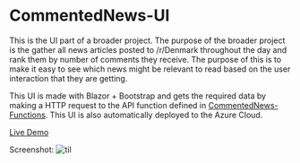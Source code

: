 # CommentedNews-UI

This is the UI part of a broader project. The purpose of the broader project is the gather all news articles posted to /r/Denmark throughout the day and rank them by number of comments they receive. The purpose of this is to make it easy to see which news might be relevant to read based on the user interaction that they are getting.

This UI is made with Blazor + Bootstrap and gets the required data by making a HTTP request to the API function defined in [CommentedNews-Functions](https://github.com/LukeLinkwalker/CommentedNews-Functions).
This UI is also automatically deployed to the Azure Cloud.

[Live Demo](https://zealous-flower-0d501dd03.3.azurestaticapps.net/)

Screenshot:
![til](https://i.imgur.com/omVHDO3.jpg)
